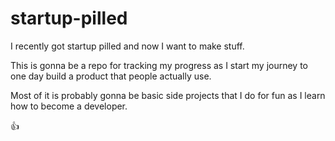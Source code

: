 # startup-pilled

I recently got startup pilled and now I want to make stuff.

This is gonna be a repo for tracking my progress as I start my journey to one day build a product that people actually use.

Most of it is probably gonna be basic side projects that I do for fun as I learn how to become a developer.

👍
